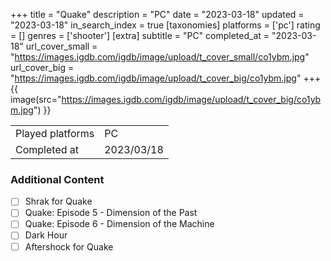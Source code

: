 +++
title = "Quake"
description = "PC"
date = "2023-03-18"
updated = "2023-03-18"
in_search_index = true
[taxonomies]
platforms = ['pc']
rating = []
genres = ['shooter']
[extra]
subtitle = "PC"
completed_at = "2023-03-18"
url_cover_small = "https://images.igdb.com/igdb/image/upload/t_cover_small/co1ybm.jpg"
url_cover_big = "https://images.igdb.com/igdb/image/upload/t_cover_big/co1ybm.jpg"
+++
{{ image(src="https://images.igdb.com/igdb/image/upload/t_cover_big/co1ybm.jpg") }}

|              |            |
| ------------ | ---------- |
| Played platforms    | PC |
| Completed at | 2023/03/18 |


### Additional Content


- [ ] Shrak for Quake
- [ ] Quake: Episode 5 - Dimension of the Past
- [ ] Quake: Episode 6 - Dimension of the Machine
- [ ] Dark Hour
- [ ] Aftershock for Quake